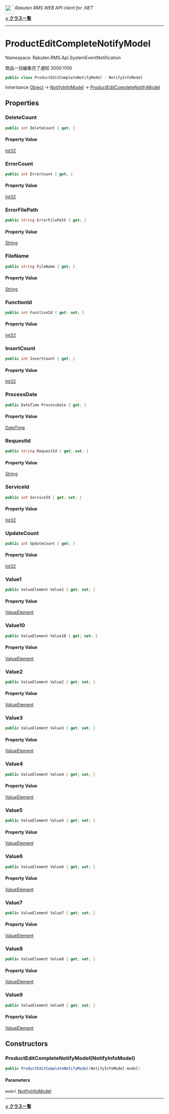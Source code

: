 <img align="left" style="height: 2em;" src="https://webservice.rakuten.co.jp/favicon.ico"><em>Rakuten RMS WEB API client for .NET</em>

[**< クラス一覧**](./)
- - -

# ProductEditCompleteNotifyModel

Namespace: Rakuten.RMS.Api.SystemEventNotification

商品一括編集完了通知 3000:1100

```csharp
public class ProductEditCompleteNotifyModel : NotifyInfoModel
```

Inheritance [Object](https://docs.microsoft.com/en-us/dotnet/api/system.object) → [NotifyInfoModel](./rakuten.rms.api.systemeventnotification.notifyinfomodel) → [ProductEditCompleteNotifyModel](./rakuten.rms.api.systemeventnotification.producteditcompletenotifymodel)

## Properties

### <a id="properties-deletecount"/>**DeleteCount**

```csharp
public int DeleteCount { get; }
```

#### Property Value

[Int32](https://docs.microsoft.com/en-us/dotnet/api/system.int32)<br>

### <a id="properties-errorcount"/>**ErrorCount**

```csharp
public int ErrorCount { get; }
```

#### Property Value

[Int32](https://docs.microsoft.com/en-us/dotnet/api/system.int32)<br>

### <a id="properties-errorfilepath"/>**ErrorFilePath**

```csharp
public string ErrorFilePath { get; }
```

#### Property Value

[String](https://docs.microsoft.com/en-us/dotnet/api/system.string)<br>

### <a id="properties-filename"/>**FileName**

```csharp
public string FileName { get; }
```

#### Property Value

[String](https://docs.microsoft.com/en-us/dotnet/api/system.string)<br>

### <a id="properties-functionid"/>**FunctionId**

```csharp
public int FunctionId { get; set; }
```

#### Property Value

[Int32](https://docs.microsoft.com/en-us/dotnet/api/system.int32)<br>

### <a id="properties-insertcount"/>**InsertCount**

```csharp
public int InsertCount { get; }
```

#### Property Value

[Int32](https://docs.microsoft.com/en-us/dotnet/api/system.int32)<br>

### <a id="properties-processdate"/>**ProcessDate**

```csharp
public DateTime ProcessDate { get; }
```

#### Property Value

[DateTime](https://docs.microsoft.com/en-us/dotnet/api/system.datetime)<br>

### <a id="properties-requestid"/>**RequestId**

```csharp
public string RequestId { get; set; }
```

#### Property Value

[String](https://docs.microsoft.com/en-us/dotnet/api/system.string)<br>

### <a id="properties-serviceid"/>**ServiceId**

```csharp
public int ServiceId { get; set; }
```

#### Property Value

[Int32](https://docs.microsoft.com/en-us/dotnet/api/system.int32)<br>

### <a id="properties-updatecount"/>**UpdateCount**

```csharp
public int UpdateCount { get; }
```

#### Property Value

[Int32](https://docs.microsoft.com/en-us/dotnet/api/system.int32)<br>

### <a id="properties-value1"/>**Value1**

```csharp
public ValueElement Value1 { get; set; }
```

#### Property Value

[ValueElement](./rakuten.rms.api.systemeventnotification.valueelement)<br>

### <a id="properties-value10"/>**Value10**

```csharp
public ValueElement Value10 { get; set; }
```

#### Property Value

[ValueElement](./rakuten.rms.api.systemeventnotification.valueelement)<br>

### <a id="properties-value2"/>**Value2**

```csharp
public ValueElement Value2 { get; set; }
```

#### Property Value

[ValueElement](./rakuten.rms.api.systemeventnotification.valueelement)<br>

### <a id="properties-value3"/>**Value3**

```csharp
public ValueElement Value3 { get; set; }
```

#### Property Value

[ValueElement](./rakuten.rms.api.systemeventnotification.valueelement)<br>

### <a id="properties-value4"/>**Value4**

```csharp
public ValueElement Value4 { get; set; }
```

#### Property Value

[ValueElement](./rakuten.rms.api.systemeventnotification.valueelement)<br>

### <a id="properties-value5"/>**Value5**

```csharp
public ValueElement Value5 { get; set; }
```

#### Property Value

[ValueElement](./rakuten.rms.api.systemeventnotification.valueelement)<br>

### <a id="properties-value6"/>**Value6**

```csharp
public ValueElement Value6 { get; set; }
```

#### Property Value

[ValueElement](./rakuten.rms.api.systemeventnotification.valueelement)<br>

### <a id="properties-value7"/>**Value7**

```csharp
public ValueElement Value7 { get; set; }
```

#### Property Value

[ValueElement](./rakuten.rms.api.systemeventnotification.valueelement)<br>

### <a id="properties-value8"/>**Value8**

```csharp
public ValueElement Value8 { get; set; }
```

#### Property Value

[ValueElement](./rakuten.rms.api.systemeventnotification.valueelement)<br>

### <a id="properties-value9"/>**Value9**

```csharp
public ValueElement Value9 { get; set; }
```

#### Property Value

[ValueElement](./rakuten.rms.api.systemeventnotification.valueelement)<br>

## Constructors

### <a id="constructors-.ctor"/>**ProductEditCompleteNotifyModel(NotifyInfoModel)**

```csharp
public ProductEditCompleteNotifyModel(NotifyInfoModel model)
```

#### Parameters

`model` [NotifyInfoModel](./rakuten.rms.api.systemeventnotification.notifyinfomodel)<br>


- - -
[**< クラス一覧**](./)
